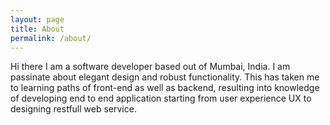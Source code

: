 ```yaml
---
layout: page
title: About
permalink: /about/
---
```


Hi there I am a software developer based out of Mumbai, India. I am passinate about elegant design and robust functionality. This has taken me to learning paths of front-end as well as backend, resulting into knowledge of developing end to end application starting from user experience UX to designing restfull web service.
